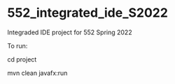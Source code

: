 # 552_integrated_ide_S2022
 Integraded IDE project for 552 Spring 2022

To run:

cd project<br>
<!-- mvn clean<br> -->
mvn clean javafx:run<br>
<!-- mvn compile exec:java -->